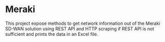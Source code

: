 # Meraki
This project expose methods to get network information out of the Meraki SD-WAN solution using REST API
and HTTP scraping if REST API is not sufficient and prints the data in an Excel file.
